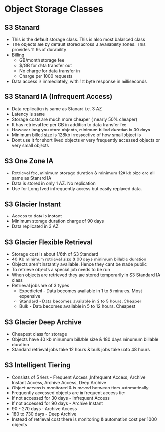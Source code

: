 # Object Storage Classes

## S3 Stanard
* This is the default storage class. This is also most balanced class
* The objects are by default stored across 3 availability zones. This provides 11 9s of durability
* Billing
    * GB/month storage fee
    * $/GB for data transfer out
    * No charge for data transfer in
    * Charge per 1000 requests
* Data access is immediately, with 1st byte response in milliseconds

## S3 Stanard IA (Infrequent Access)
* Data replication is same as Stanard i.e. 3 AZ
* Latency is same
* Storage costs are much more cheaper ( nearly 50% cheaper)
* It has retrieval fee per GB in addition to data transfer fee
* However long you store objects, minimum billed duration is 30 days
* Minimum billed size is 128kb irrespective of how small object is
* Dont use it for short lived objects or very frequently accessed objects or very small objects

## S3 One Zone IA
* Retrieval fee, minimum storage duration & minimum 128 kb size are all same as Stanard IA
* Data is stored in only 1 AZ. No replication
* Use for Long lived infrequently access but easily replaced data. 

## S3 Glacier Instant
* Access to data is instant
* Minimum storage duration charge of 90 days
* Data replicated in 3 AZ

## S3 Glacier Flexible Retrieval
* Storage cost is about 1/6th of S3 Standard
* 40 Kb minimum retrieval size & 90 days minimum billable duration
* Objects aren't instantly available. Hence they cant be made public
* To retrieve objects a special job needs to be run
* When objects are retrieved they are stored temporarily in S3 Standard IA class
* Retrieval jobs are of 3 types
    * Expedieted - Data becomes available in 1 to 5 minutes. Most expensive
    * Standard - Data becomes available in 3 to 5 hours. Cheaper
    * Bulk - Data becomes available in 5 to 12 hours. Cheapest

## S3 Glacier Deep Archive
* Cheapest class for storage
* Objects have 40 kb minumum billable size & 180 days minumum billable duration
* Standard retrieval jobs take 12 hours & bulk jobs take upto 48 hours

## S3 Intelligent Tiering
* Consists of 5 tiers - Frequent Access ,Infrequent Access, Archive Instant Access, Archive Access, Deep Archive
* Object access is monitored & is moved between tiers automatically
* Frequently accessed objects are in frequent access tier
* If not accessed for 30 days - Infrequent Access
* If not accessed for 90 days - Archive Instant
* 90 - 270 days - Archive Access
* 180 to 730 days - Deep Archive
* Instead of retrieval cost there is monitoring & automation cost per 1000 objects
